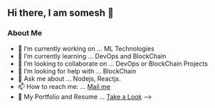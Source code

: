 <h2>Hi there, I am somesh 👋</h2>
<h3>About Me</h3>

- 🔭 I’m currently working on ... ML Technologies
- 🌱 I’m currently learning ... DevOps and BlockChain
- 👯 I’m looking to collaborate on ... DevOps or BlockChain Projects
- 🤔 I’m looking for help with ... BlockChain
- 💬 Ask me about ... Nodejs, Reactjs.
- 📫 How to reach me: ... <a href="mailto:someshjoshi890@gmail.com">Mail me</a>
- 📃 My Portfolio and Resume ... <a href="http://someshjoshi.rf.gd/?i=1">Take a Look</a>
-->
